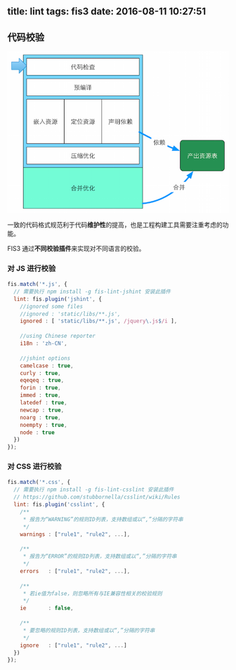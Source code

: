 title: lint
tags: fis3
date: 2016-08-11 10:27:51
---

## 代码校验

![](./img/outline-by-fis3-lint.png)

一致的代码格式规范利于代码**维护性**的提高，也是工程构建工具需要注重考虑的功能。

FIS3 通过**不同校验插件**来实现对不同语言的校验。

### 对 JS 进行校验

```js
fis.match('*.js', {
  // 需要执行 npm install -g fis-lint-jshint 安装此插件
  lint: fis.plugin('jshint', {
    //ignored some files 
    //ignored : 'static/libs/**.js', 
    ignored : [ 'static/libs/**.js', /jquery\.js$/i ],
 
    //using Chinese reporter 
    i18n : 'zh-CN',
 
    //jshint options 
    camelcase : true,
    curly : true,
    eqeqeq : true,
    forin : true,
    immed : true,
    latedef : true,
    newcap : true,
    noarg : true,
    noempty : true,
    node : true
  })
});
```

### 对 CSS 进行校验

```js
fis.match('*.css', {
  // 需要执行 npm install -g fis-lint-csslint 安装此插件
  // https://github.com/stubbornella/csslint/wiki/Rules
  lint: fis.plugin('csslint', {
    /**
     * 报告为“WARNING”的规则ID列表，支持数组或以“,”分隔的字符串
     */
    warnings : ["rule1", "rule2", ...],
 
    /**
     * 报告为“ERROR”的规则ID列表，支持数组或以“,”分隔的字符串
     */
    errors   : ["rule1", "rule2", ...],
 
    /**
     * 若ie值为false，则忽略所有与IE兼容性相关的校验规则
     */
    ie       : false,
 
    /**
     * 要忽略的规则ID列表，支持数组或以“,”分隔的字符串
     */
    ignore   : ["rule1", "rule2", ...]
  })
});
```
